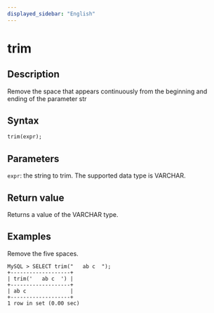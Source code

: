 ```yaml
---
displayed_sidebar: "English"
---
```


# trim

## Description

Remove the space that appears continuously from the beginning and ending of the parameter str

## Syntax

```Haskell
trim(expr);
```

## Parameters

`expr`: the string to trim. The supported data type is VARCHAR.

## Return value

Returns a value of the VARCHAR type.

## Examples

Remove the five spaces.

```Plain Text
MySQL > SELECT trim("   ab c  ");
+-------------------+
| trim('   ab c  ') |
+-------------------+
| ab c              |
+-------------------+
1 row in set (0.00 sec)
```
